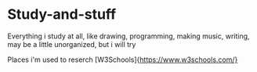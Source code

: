# Study-and-stuff
Everything i study at all, like drawing, programming, making music, writing, may be a little unorganized, but i will try

Places i'm used to reserch
[W3Schools]{https://www.w3schools.com/}
